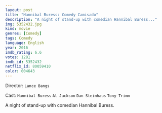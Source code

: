 ```yaml
---
layout: post
title: "Hannibal Buress: Comedy Camisado"
description: "A night of stand-up with comedian Hannibal Buress..."
img: 5352432.jpg
kind: movie
genres: [Comedy]
tags: Comedy 
language: English
year: 2016
imdb_rating: 6.6
votes: 1281
imdb_id: 5352432
netflix_id: 80059410
color: 004643
---
```

Director: `Lance Bangs`  

Cast: `Hannibal Buress` `Al Jackson` `Dan Steinhaus` `Tony Trimm` 

A night of stand-up with comedian Hannibal Buress.